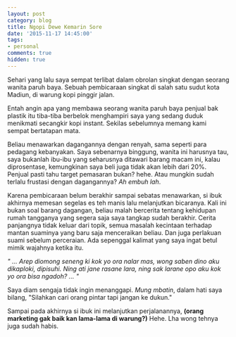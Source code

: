 ```yaml
---
layout: post
category: blog
title: Ngopi Dewe Kemarin Sore
date: '2015-11-17 14:45:00'
tags:
- personal
comments: true
hidden: true
---
```


Sehari yang lalu saya sempat terlibat dalam obrolan singkat dengan seorang wanita paruh baya. Sebuah pembicaraan singkat di salah satu sudut kota Madiun, di warung kopi pinggir jalan.

Entah angin apa yang membawa seorang wanita paruh baya penjual bak plastik itu tiba-tiba berbelok menghampiri saya yang sedang duduk menikmati secangkir kopi instant. Sekilas sebelumnya memang kami sempat bertatapan mata. 

Beliau menawarkan dagangannya dengan renyah, sama seperti para pedagang kebanyakan. Saya sebenarnya binggung, wanita ini harusnya tau, saya bukanlah ibu-ibu yang seharusnya ditawari barang macam ini, kalau diprosentase, kemungkinan saya beli juga tidak akan lebih dari 20%. Penjual pasti tahu target pemasaran bukan? hehe. Atau mungkin sudah terlalu frustasi dengan dagangannya? *Ah embuh lah*.

Karena pembicaraan belum berakhir sampai sebatas menawarkan, si ibuk akhirnya memesan segelas es teh manis lalu melanjutkan bicaranya. Kali ini bukan soal barang dagangan, beliau malah bercerita tentang kehidupan rumah tangganya yang segera saja saya tangkap sudah berakhir. Cerita panjangnya tidak keluar dari topik, semua masalah kecintaan terhadap mantan suaminya yang baru saja menceraikan beliau. Dan juga perlakuan suami sebelum perceraian. Ada sepenggal kalimat yang saya ingat betul mimik wajahnya ketika itu. 

*" ... Arep diomong seneng ki kok yo ora nalar mas, wong saben dino aku dikaploki, dipisuhi. Ning ati jane rasane lara, ning sak larane opo aku kok yo ora bisa ngadoh? ... "*

Saya diam sengaja tidak ingin menanggapi. *Mung mbatin*, dalam hati saya bilang, "Silahkan cari orang pintar tapi jangan ke dukun."

Sampai pada akhirnya si ibuk ini melanjutkan perjalanannya, **(orang marketing gak baik kan lama-lama di warung?)** Hehe. Lha wong tehnya juga sudah habis.
